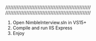 /////////////////////////////////////////////////////
/////////////////////////////////////////////////////
1. Open NimbleInterview.sln in VS15+
2. Compile and run IIS Express
3. Enjoy